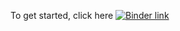 

To get started, click here [![Binder link](https://mybinder.org/badge_logo.svg)](https://mybinder.org/v2/gh/henryiii/pandas-notebook/master?urlpath=lab/tree/DemoCars.ipynb)
